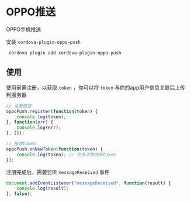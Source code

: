  # OPPO推送

OPPO手机推送

安装 `cordova-plugin-oppo-push`
 

``` shell
 cordova plugin add cordova-plugin-oppo-push
```

## 使用

使用前需注册，以获取 `token` ，你可以将 `token` 与你的app用户信息关联后上传到服务器

``` js
// 注册推送
oppoPush.register(function(token) {
    console.log(token);
}, function(err) {
    console.log(err);
}, []);

// 接收token
oppoPush.onNewToken(function(token) {
    console.log(token); // 会多次接收到token
});
```

注册完成后，需要监听 `messageReceived` 事件

``` js
document.addEventListener("messageReceived", function(result) {
    console.log(result);
}, false);
```

